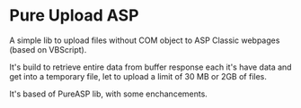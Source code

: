 # Pure Upload ASP

A simple lib to upload files without COM object to ASP Classic webpages (based on VBScript).

It's build to retrieve entire data from buffer response each it's have data and get into a temporary file, let to upload a limit of 30 MB or 2GB of files.

It's based of PureASP lib, with some enchancements.
